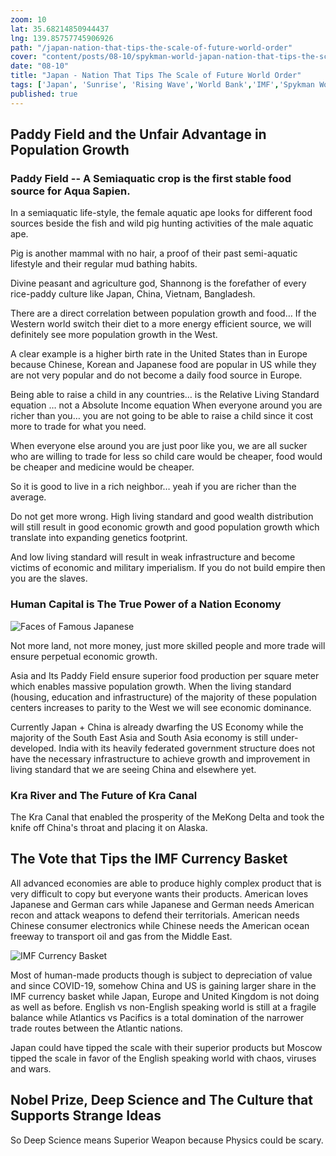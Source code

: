 ```yaml
--- 
zoom: 10
lat: 35.68214850944437 
lng: 139.85757745906926
path: "/japan-nation-that-tips-the-scale-of-future-world-order"
cover: "content/posts/08-10/spykman-world-japan-nation-that-tips-the-scale-of-future-world-order.jpg"
date: "08-10"
title: "Japan - Nation That Tips The Scale of Future World Order"
tags: ['Japan', 'Sunrise', 'Rising Wave','World Bank','IMF','Spykman World','Nicholas Spykman']    
published: true
---
```

## Paddy Field and the Unfair Advantage in Population Growth 

### Paddy Field -- A Semiaquatic crop is the first stable food source for Aqua Sapien.
In a semiaquatic life-style, the female aquatic ape looks for different food sources beside the fish and wild pig hunting activities of the male aquatic ape. 

Pig is another mammal with no hair, a proof of their past semi-aquatic lifestyle and their regular mud bathing habits.

Divine peasant and agriculture god, Shannong is the forefather of every rice-paddy culture like Japan, China, Vietnam, Bangladesh.

There are a direct correlation between population growth and food…  If the Western world switch their diet to a more energy efficient source, we will definitely see more population growth in the West.

A clear example is a higher birth rate in the United States than in Europe because Chinese, Korean and Japanese food are popular in US while they are not very popular and do not become a daily food source in Europe.

Being able to raise a child in any countries… is the Relative Living Standard equation … not a Absolute Income equation When everyone around you are richer than you… you are not going to be able to raise a child since it cost more to trade for what you need.

When everyone else around you are just poor like you, we are all sucker who are willing to trade for less so child care would be cheaper, food would be cheaper and medicine would be cheaper.

So it is good to live in a rich neighbor… yeah if you are richer than the average.

Do not get more wrong. High living standard and good wealth distribution will still result in good economic growth and good population growth which translate into expanding genetics footprint.

And low living standard will result in weak infrastructure and become victims of economic and military imperialism. If you do not build empire then you are the slaves.

### Human Capital is The True Power of a Nation Economy
![Faces of Famous Japanese](https://storage.googleapis.com/spykman-world/faces_of_japan.png)

Not more land, not more money, just more skilled people and more trade will ensure perpetual economic growth.

Asia and Its Paddy Field ensure superior food production per square meter which enables massive population growth.
When the living standard (housing, education and infrastructure) of the majority of these population centers increases to parity to the West we will see economic dominance. 

Currently Japan + China is already dwarfing the US Economy while the majority of the South East Asia and South Asia economy is still under-developed. India with its heavily federated government structure does not have the necessary infrastructure to achieve growth and improvement in living standard that we are seeing China and elsewhere yet.

### Kra River and The Future of Kra Canal
The Kra Canal that enabled the prosperity of the MeKong Delta and took the knife off China's throat and placing it on Alaska.


## The Vote that Tips the IMF Currency Basket
All advanced economies are able to produce highly complex product that is very difficult to copy but everyone wants their products. American loves Japanese and German cars while Japanese and German needs American recon and attack weapons to defend their territorials. American needs Chinese consumer electronics while Chinese needs the American ocean freeway to transport oil and gas from the Middle East. 

![IMF Currency Basket](https://storage.googleapis.com/spykman-world/IMF_Currency_Basket.png)

Most of human-made products though is subject to depreciation of value and since COVID-19, somehow China and US is gaining larger share in the IMF currency basket while Japan, Europe and United Kingdom is not doing as well as before. English vs non-English speaking world is still at a fragile balance while Atlantics vs Pacifics is a total domination of the narrower trade routes between the Atlantic nations.  

Japan could have tipped the scale with their superior products but Moscow tipped the scale in favor of the English speaking world with chaos, viruses and wars.


## Nobel Prize, Deep Science and The Culture that Supports Strange Ideas 
So Deep Science means Superior Weapon because Physics could be scary.




